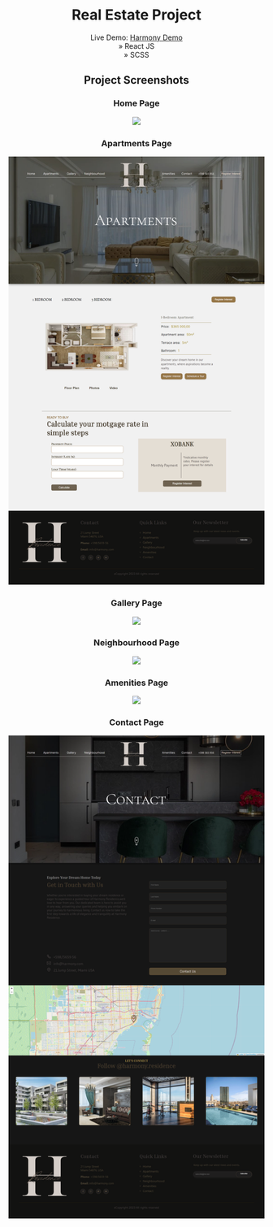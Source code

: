 <div align='center'>
<h1>Real Estate Project</h1>
Live Demo: <a href='https://harmony-real-estate.vercel.app/'>Harmony Demo</a> <br>
» React JS <br>
» SCSS


  <h2>Project Screenshots</h2>

<h3 align='center'>Home Page </h3>
<div align='center'>
<img src='public/project-screens/home.png'/>
</div>

<h3 align='center'>Apartments Page </h3>
<div align='center'>
<img src='public/project-screens/apartments.png'/>
</div>

<h3 align='center'>Gallery Page </h3>
<div align='center'>
<img src='public/project-screens/gallery.png'/>
</div>

<h3 align='center'>Neighbourhood Page </h3>
<div align='center'>
<img src='public/project-screens/neigh.png'/>
</div>

<h3 align='center'>Amenities Page </h3>
<div align='center'>
<img src='ppublic/project-screens/amenities.png'/>
</div>

<h3 align='center'>Contact Page </h3>
<div align='center'>
<img src='public/project-screens/contact.png'/>
</div>
</div>

